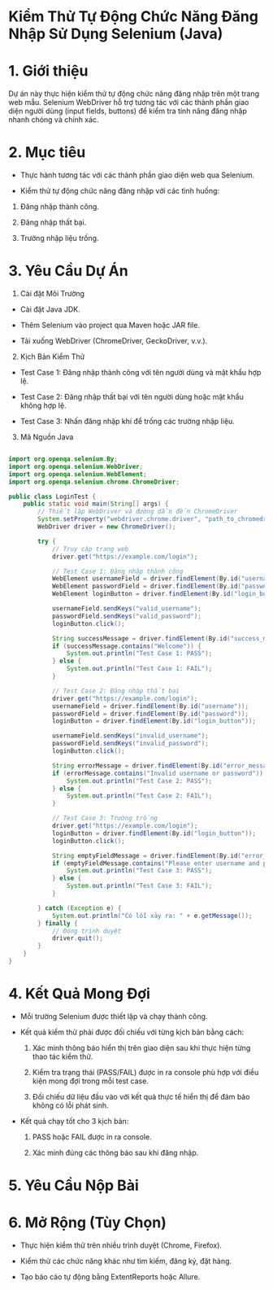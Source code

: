 # Kiểm Thử Tự Động Chức Năng Đăng Nhập Sử Dụng Selenium (Java)

# 1. Giới thiệu

Dự án này thực hiện kiểm thử tự động chức năng đăng nhập trên một trang web mẫu. Selenium WebDriver hỗ trợ tương tác với các thành phần giao diện người dùng (input fields, buttons) để kiểm tra tính năng đăng nhập nhanh chóng và chính xác.

# 2. Mục tiêu

- Thực hành tương tác với các thành phần giao diện web qua Selenium.

- Kiểm thử tự động chức năng đăng nhập với các tình huống:

1. Đăng nhập thành công.

2. Đăng nhập thất bại.

3. Trường nhập liệu trống.

# 3. Yêu Cầu Dự Án

1. Cài đặt Môi Trường

- Cài đặt Java JDK.

- Thêm Selenium vào project qua Maven hoặc JAR file.

- Tải xuống WebDriver (ChromeDriver, GeckoDriver, v.v.).

2. Kịch Bản Kiểm Thử

- Test Case 1: Đăng nhập thành công với tên người dùng và mật khẩu hợp lệ.

- Test Case 2: Đăng nhập thất bại với tên người dùng hoặc mật khẩu không hợp lệ.

- Test Case 3: Nhấn đăng nhập khi để trống các trường nhập liệu.

3. Mã Nguồn Java

```java

import org.openqa.selenium.By;
import org.openqa.selenium.WebDriver;
import org.openqa.selenium.WebElement;
import org.openqa.selenium.chrome.ChromeDriver;

public class LoginTest {
    public static void main(String[] args) {
        // Thiết lập WebDriver và đường dẫn đến ChromeDriver
        System.setProperty("webdriver.chrome.driver", "path_to_chromedriver");
        WebDriver driver = new ChromeDriver();

        try {
            // Truy cập trang web
            driver.get("https://example.com/login");

            // Test Case 1: Đăng nhập thành công
            WebElement usernameField = driver.findElement(By.id("username"));
            WebElement passwordField = driver.findElement(By.id("password"));
            WebElement loginButton = driver.findElement(By.id("login_button"));

            usernameField.sendKeys("valid_username");
            passwordField.sendKeys("valid_password");
            loginButton.click();

            String successMessage = driver.findElement(By.id("success_message")).getText();
            if (successMessage.contains("Welcome")) {
                System.out.println("Test Case 1: PASS");
            } else {
                System.out.println("Test Case 1: FAIL");
            }

            // Test Case 2: Đăng nhập thất bại
            driver.get("https://example.com/login");
            usernameField = driver.findElement(By.id("username"));
            passwordField = driver.findElement(By.id("password"));
            loginButton = driver.findElement(By.id("login_button"));

            usernameField.sendKeys("invalid_username");
            passwordField.sendKeys("invalid_password");
            loginButton.click();

            String errorMessage = driver.findElement(By.id("error_message")).getText();
            if (errorMessage.contains("Invalid username or password")) {
                System.out.println("Test Case 2: PASS");
            } else {
                System.out.println("Test Case 2: FAIL");
            }

            // Test Case 3: Trường trống
            driver.get("https://example.com/login");
            loginButton = driver.findElement(By.id("login_button"));
            loginButton.click();

            String emptyFieldMessage = driver.findElement(By.id("error_message")).getText();
            if (emptyFieldMessage.contains("Please enter username and password")) {
                System.out.println("Test Case 3: PASS");
            } else {
                System.out.println("Test Case 3: FAIL");
            }

        } catch (Exception e) {
            System.out.println("Có lỗi xảy ra: " + e.getMessage());
        } finally {
            // Đóng trình duyệt
            driver.quit();
        }
    }
}

```

# 4. Kết Quả Mong Đợi

- Mỗi trường Selenium được thiết lập và chạy thành công.

- Kết quả kiểm thử phải được đối chiếu với từng kịch bản bằng cách:

   1. Xác minh thông báo hiển thị trên giao diện sau khi thực hiện từng thao tác kiểm thử.

   2. Kiểm tra trạng thái (PASS/FAIL) được in ra console phù hợp với điều kiện mong đợi trong mỗi test case.

   3. Đối chiếu dữ liệu đầu vào với kết quả thực tế hiển thị để đảm bảo không có lỗi phát sinh.

- Kết quả chạy tốt cho 3 kịch bản:

   1. PASS hoặc FAIL được in ra console.

   2. Xác minh đúng các thông báo sau khi đăng nhập.

# 5. Yêu Cầu Nộp Bài


# 6. Mở Rộng (Tùy Chọn)

- Thực hiện kiểm thử trên nhiều trình duyệt (Chrome, Firefox).

- Kiểm thử các chức năng khác như tìm kiếm, đăng ký, đặt hàng.

- Tạo báo cáo tự động bằng ExtentReports hoặc Allure.
